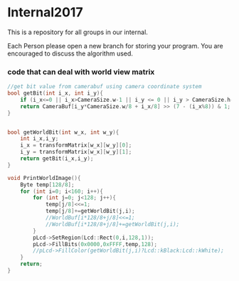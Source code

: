 # Internal2017
This is a repository for all groups in our internal.

Each Person please open a new branch for storing your program. You are encouraged to discuss the algorithm used.

### code that can deal with world view matrix

```C++
//get bit value from camerabuf using camera coordinate system
bool getBit(int i_x, int i_y){
	if (i_x<=0 || i_x>CameraSize.w-1 || i_y <= 0 || i_y > CameraSize.h-1) return -1;
	return CameraBuf[i_y*CameraSize.w/8 + i_x/8] >> (7 - (i_x%8)) & 1;
}


bool getWorldBit(int w_x, int w_y){
	int i_x,i_y;
	i_x = transformMatrix[w_x][w_y][0];
	i_y = transformMatrix[w_x][w_y][1];
	return getBit(i_x,i_y);
}

void PrintWorldImage(){
	Byte temp[128/8];
	for (int i=0; i<160; i++){
		for (int j=0; j<128; j++){
			temp[j/8]<<=1;
			temp[j/8]+=getWorldBit(j,i);
			//WorldBuf[i*128/8+j/8]<<=1;
			//WorldBuf[i*128/8+j/8]+=getWorldBit(j,i);
		}
		pLcd->SetRegion(Lcd::Rect(0,i,128,1));
		pLcd->FillBits(0x0000,0xFFFF,temp,128);
		//pLcd->FillColor(getWorldBit(j,i)?Lcd::kBlack:Lcd::kWhite);
	}
	return;
}
```
